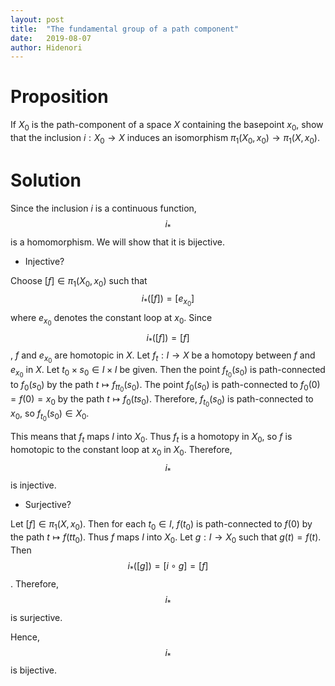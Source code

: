 ```yaml
---
layout: post
title:  "The fundamental group of a path component"
date:   2019-08-07
author: Hidenori
---
```


# Proposition
If $X_0$ is the path-component of a space $X$ containing the basepoint $x_0$, show that the inclusion $i: X_0 \rightarrow X$ induces an isomorphism $\pi_1(X_0, x_0) \rightarrow \pi_1(X, x_0)$.

# Solution
Since the inclusion $i$ is a continuous function, $$i_*$$ is a homomorphism.
We will show that it is bijective.

* Injective?

Choose $[f] \in \pi_1(X_0, x_0)$ such that $$i_*([f]) = [e_{x_0}]$$ where $e_{x_0}$ denotes the constant loop at $x_0$.
Since $$i_*([f]) = [f]$$, $f$ and $e_{x_0}$ are homotopic in $X$.
Let $f_t: I \rightarrow X$ be a homotopy between $f$ and $e_{x_0}$ in $X$.
Let $t_0 \times s_0 \in I \times I$ be given.
Then the point $f_{t_0}(s_0)$ is path-connected to $f_{0}(s_0)$ by the path $t \mapsto f_{tt_0}(s_0)$.
The point $f_0(s_0)$ is path-connected to $f_0(0) = f(0) = x_0$ by the path $t \mapsto f_0(ts_0)$.
Therefore, $f_{t_0}(s_0)$ is path-connected to $x_0$, so $f_{t_0}(s_0) \in X_0$.

This means that $f_t$ maps $I$ into $X_0$.
Thus $f_t$ is a homotopy in $X_0$, so $f$ is homotopic to the constant loop at $x_0$ in $X_0$.
Therefore, $$i_*$$ is injective.

* Surjective?

Let $[f] \in \pi_1(X, x_0)$.
Then for each $t_0 \in I$, $f(t_0)$ is path-connected to $f(0)$ by the path $t \mapsto f(tt_0)$.
Thus $f$ maps $I$ into $X_0$.
Let $g: I \rightarrow X_0$ such that $g(t) = f(t)$.
Then $$i_*([g]) = [i \circ g] = [f]$$.
Therefore, $$i_*$$ is surjective.

Hence, $$i_*$$ is bijective.



